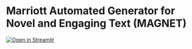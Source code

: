 # Marriott Automated Generator for Novel and Engaging Text (MAGNET)

[![Open in Streamlit](https://static.streamlit.io/badges/streamlit_badge_black_white.svg)](https://shaswat01-textovator-main-app-gc78nz.streamlit.app)

